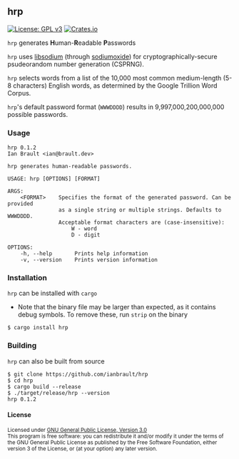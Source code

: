 ## hrp

[![License: GPL v3](https://img.shields.io/badge/License-GPLv3-blue.svg)](https://www.gnu.org/licenses/gpl-3.0)
[![Crates.io](https://img.shields.io/crates/v/hrp.svg)](https://crates.io/crates/hrp)

`hrp` generates **H**uman-**R**eadable **P**asswords

`hrp` uses [libsodium](https://libsodium.gitbook.io/doc/) (through
[sodiumoxide](https://docs.rs/sodiumoxide/0.2.5/sodiumoxide/)) for
cryptographically-secure psudeorandom number generation (CSPRNG).

`hrp` selects words from a list of the 10,000 most common medium-length (5-8
characters) English words, as determined by the Google Trillion Word Corpus.

`hrp`'s default password format (`WWWDDDD`) results in 9,997,000,200,000,000
possible passwords.

### Usage

```
hrp 0.1.2
Ian Brault <ian@brault.dev>

hrp generates human-readable passwords.

USAGE: hrp [OPTIONS] [FORMAT]

ARGS:
    <FORMAT>    Specifies the format of the generated password. Can be provided
                as a single string or multiple strings. Defaults to WWWDDDD.
                Acceptable format characters are (case-insensitive):
                    W - word
                    D - digit

OPTIONS:
    -h, --help       Prints help information
    -v, --version    Prints version information
```

### Installation

`hrp` can be installed with `cargo`

- Note that the binary file may be larger than expected, as it contains debug
symbols. To remove these, run `strip` on the binary

```
$ cargo install hrp
```

### Building

`hrp` can also be built from source

```
$ git clone https://github.com/ianbrault/hrp
$ cd hrp
$ cargo build --release
$ ./target/release/hrp --version
hrp 0.1.2
```

#### License

<sup>
Licensed under <a href="LICENSE">GNU General Public License, Version 3.0</a>
</sup>
<br/>
<sub>
This program is free software: you can redistribute it and/or modify it under
the terms of the GNU General Public License as published by the Free Software
Foundation, either version 3 of the License, or (at your option) any later
version.
</sub>
